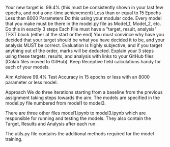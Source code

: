 Your new target is:
99.4% (this must be consistently shown in your last few epochs, and not a one-time achievement)
Less than or equal to 15 Epochs
Less than 8000 Parameters
Do this using your modular code. Every model that you make must be there in the model.py file as Model_1, Model_2, etc.
Do this in exactly 3 steps
Each File must have a "target, result, analysis" TEXT block (either at the start or the end)
You must convince why have you decided that your target should be what you have decided it to be, and your analysis MUST be correct.
Evaluation is highly subjective, and if you target anything out of the order, marks will be deducted.
Explain your 3 steps using these targets, results, and analysis with links to your GitHub files (Colab files moved to GitHub).
Keep Receptive field calculations handy for each of your models.

Aim
Achieve 99.4% Test Accuracy in 15 epochs or less with an 8000 parameter or less model.

Approach
We do three iterations starting from a baseline from the previous assignment taking steps towards the aim. The models are specified in the model.py file numbered from model1 to model3.

There are three other files model1.ipynb to model3.ipynb which are responsible for running and testing the models. They also contain the Target, Results and Analysis after each run.

The utils.py file contains the additional methods required for the model training.
